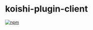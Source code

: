 # koishi-plugin-client

[![npm](https://img.shields.io/npm/v/koishi-plugin-client?style=flat-square)](https://www.npmjs.com/package/koishi-plugin-client)


